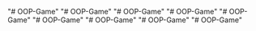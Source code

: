 "# OOP-Game" 
"# OOP-Game" 
"# OOP-Game" 
"# OOP-Game" 
"# OOP-Game" 
"# OOP-Game" 
"# OOP-Game" 
"# OOP-Game" 
"# OOP-Game" 

